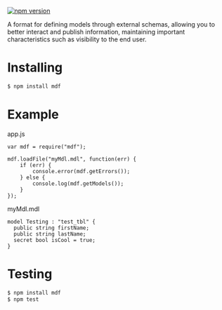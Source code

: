 [![npm version](https://badge.fury.io/js/mdf.svg)](https://badge.fury.io/js/mdf)

A format for defining models through external schemas, allowing you to better interact and publish information, maintaining important characteristics such as visibility to the end user.

# Installing

```bash
$ npm install mdf
```

# Example

app.js
```
var mdf = require("mdf");

mdf.loadFile("myMdl.mdl", function(err) {
    if (err) {
        console.error(mdf.getErrors());
    } else {
        console.log(mdf.getModels());
    }
});
```

myMdl.mdl
```
model Testing : "test_tbl" { 
  public string firstName;
  public string lastName;
  secret bool isCool = true;
}
```

# Testing

```bash
$ npm install mdf
$ npm test
```
